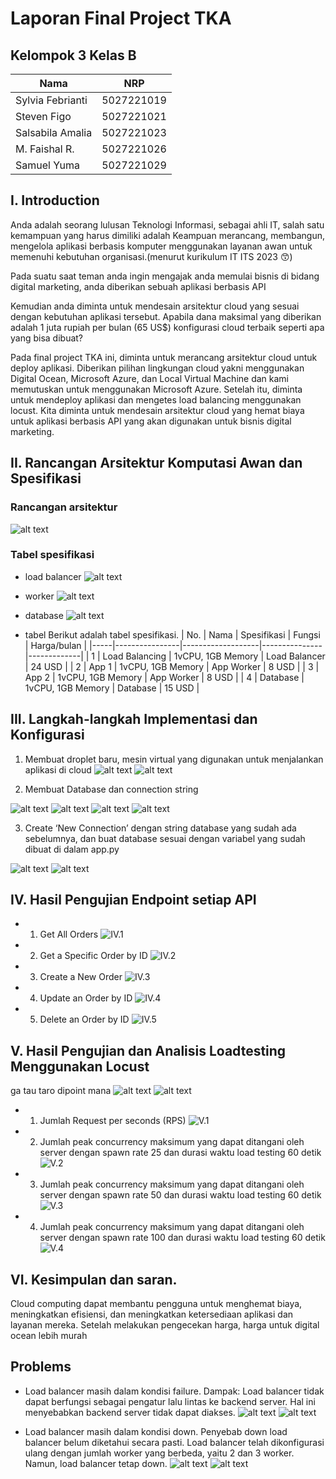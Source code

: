 # Laporan Final Project TKA

## Kelompok 3 Kelas B
| Nama             | NRP        |
|------------------|------------|
| Sylvia Febrianti | 5027221019 |
| Steven Figo      | 5027221021 |
| Salsabila Amalia | 5027221023 |
| M. Faishal R.    | 5027221026 |
| Samuel Yuma      | 5027221029 |


## I. Introduction
Anda adalah seorang lulusan Teknologi Informasi, sebagai ahli IT, salah satu kemampuan yang harus dimiliki adalah Keampuan merancang, membangun, mengelola aplikasi berbasis komputer menggunakan layanan awan untuk memenuhi kebutuhan organisasi.(menurut kurikulum IT ITS 2023 😙)

Pada suatu saat teman anda ingin mengajak anda memulai bisnis di bidang digital marketing, anda diberikan sebuah aplikasi berbasis API

Kemudian anda diminta untuk mendesain arsitektur cloud yang sesuai dengan kebutuhan aplikasi tersebut. Apabila dana maksimal yang diberikan adalah 1 juta rupiah per bulan (65 US$) konfigurasi cloud terbaik seperti apa yang bisa dibuat?

Pada final project TKA ini, diminta untuk merancang arsitektur cloud untuk deploy aplikasi. Diberikan pilihan lingkungan cloud yakni menggunakan Digital Ocean, Microsoft Azure, dan Local Virtual Machine dan kami memutuskan untuk menggunakan Microsoft Azure. Setelah itu, diminta untuk mendeploy aplikasi dan mengetes load balancing menggunakan locust. Kita diminta untuk mendesain arsitektur cloud yang hemat biaya untuk aplikasi berbasis API yang akan digunakan untuk bisnis digital marketing.



## II. Rancangan Arsitektur Komputasi Awan dan Spesifikasi
### Rancangan arsitektur
![alt text](img/rancangan_arsitektur.jpg)


### Tabel spesifikasi
- load balancer
![alt text](img/II/load_balancer.jpg)

- worker
![alt text](img/II/worker.jpg)

- database
![alt text](img/II/database.jpg)

- tabel
Berikut adalah tabel spesifikasi.
| No. | Nama           | Spesifikasi       | Fungsi        | Harga/bulan |
|-----|----------------|-------------------|---------------|-------------|
|  1  | Load Balancing | 1vCPU, 1GB Memory | Load Balancer | 24 USD      |
|  2  | App 1          | 1vCPU, 1GB Memory | App Worker    | 8 USD       |
|  3  | App 2          | 1vCPU, 1GB Memory | App Worker    | 8 USD       |
|  4  | Database       | 1vCPU, 1GB Memory | Database      | 15 USD      |



## III. Langkah-langkah Implementasi dan Konfigurasi

1. Membuat droplet baru, mesin virtual yang digunakan untuk menjalankan aplikasi di cloud
![alt text](img/ss/1.jpg)
![alt text](img/ss/2.jpg)

3. Membuat Database dan connection string
 
![alt text](img/img/1.jpg)
![alt text](img/img/2.jpg)
![alt text](img/img/3.jpg)
![alt text](img/img/4.jpg)

3. Create ‘New Connection’ dengan string database yang sudah ada sebelumnya, dan buat database sesuai dengan variabel yang sudah dibuat di dalam app.py

![alt text](img/img/5.jpg)
![alt text](img/img/6.jpg)



## IV. Hasil Pengujian Endpoint setiap API
- 1. Get All Orders
![IV.1](img/IV/1.jpg)

- 2. Get a Specific Order by ID
![IV.2](img/IV/2.jpg)

- 3. Create a New Order
![IV.3](img/IV/4.jpg)

- 4. Update an Order by ID
![IV.4](img/IV/5.jpg)

- 5. Delete an Order by ID
![IV.5](img/IV/3.jpg)


## V. Hasil Pengujian dan Analisis Loadtesting Menggunakan Locust
ga tau taro dipoint mana
![alt text](img/V/1.jpg)
![alt text](img/V/2.jpg)

- 1. Jumlah Request per seconds (RPS)
![V.1](img/V./1.jpg)

- 2. Jumlah peak concurrency maksimum yang dapat ditangani oleh server dengan spawn rate 25 dan durasi waktu load testing 60 detik
![V.2](img/V./2.jpg)

- 3. Jumlah peak concurrency maksimum yang dapat ditangani oleh server dengan spawn rate 50 dan durasi waktu load testing 60 detik
![V.3](img/IV.3.png)

- 4. Jumlah peak concurrency maksimum yang dapat ditangani oleh server dengan spawn rate 100 dan durasi waktu load testing 60 detik
![V.4](img/IV.4.png)



## VI. Kesimpulan dan saran.
Cloud computing dapat membantu pengguna untuk menghemat biaya, meningkatkan efisiensi, dan meningkatkan ketersediaan aplikasi dan layanan mereka.
Setelah melakukan pengecekan harga, harga untuk digital ocean lebih murah



## Problems
- Load balancer masih dalam kondisi failure.
  Dampak: Load balancer tidak dapat berfungsi sebagai pengatur lalu lintas ke backend server. Hal ini menyebabkan backend server tidak dapat diakses.
![alt text](img/V/1.jpg)
![alt text](img/V/2.jpg)

- Load balancer masih dalam kondisi down.
Penyebab down load balancer belum diketahui secara pasti. Load balancer telah dikonfigurasi ulang dengan jumlah worker yang berbeda, yaitu 2 dan 3 worker. Namun, load balancer tetap down.
![alt text](img/img/12.jpg)
![alt text](img/img/9.jpg)
